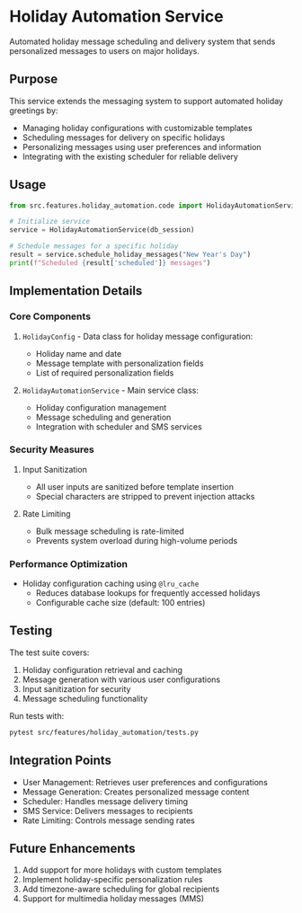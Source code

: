 # Holiday Automation Service

Automated holiday message scheduling and delivery system that sends personalized messages to users on major holidays.

## Purpose

This service extends the messaging system to support automated holiday greetings by:
- Managing holiday configurations with customizable templates
- Scheduling messages for delivery on specific holidays
- Personalizing messages using user preferences and information
- Integrating with the existing scheduler for reliable delivery

## Usage

```python
from src.features.holiday_automation.code import HolidayAutomationService

# Initialize service
service = HolidayAutomationService(db_session)

# Schedule messages for a specific holiday
result = service.schedule_holiday_messages("New Year's Day")
print(f"Scheduled {result['scheduled']} messages")
```

## Implementation Details

### Core Components

1. `HolidayConfig` - Data class for holiday message configuration:
   - Holiday name and date
   - Message template with personalization fields
   - List of required personalization fields

2. `HolidayAutomationService` - Main service class:
   - Holiday configuration management
   - Message scheduling and generation
   - Integration with scheduler and SMS services

### Security Measures

1. Input Sanitization
   - All user inputs are sanitized before template insertion
   - Special characters are stripped to prevent injection attacks

2. Rate Limiting
   - Bulk message scheduling is rate-limited
   - Prevents system overload during high-volume periods

### Performance Optimization

- Holiday configuration caching using `@lru_cache`
  - Reduces database lookups for frequently accessed holidays
  - Configurable cache size (default: 100 entries)

## Testing

The test suite covers:
1. Holiday configuration retrieval and caching
2. Message generation with various user configurations
3. Input sanitization for security
4. Message scheduling functionality

Run tests with:
```bash
pytest src/features/holiday_automation/tests.py
```

## Integration Points

- User Management: Retrieves user preferences and configurations
- Message Generation: Creates personalized message content
- Scheduler: Handles message delivery timing
- SMS Service: Delivers messages to recipients
- Rate Limiting: Controls message sending rates

## Future Enhancements

1. Add support for more holidays with custom templates
2. Implement holiday-specific personalization rules
3. Add timezone-aware scheduling for global recipients
4. Support for multimedia holiday messages (MMS)
